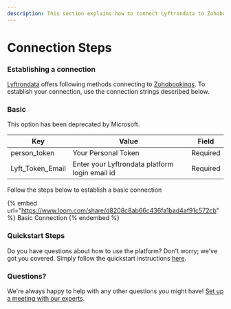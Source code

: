 ```yaml
---
description: This section explains how to connect Lyftrondata to Zohobookings.
---
```


# Connection Steps

### Establishing a connection

[Lyftrondata](https://www.lyftrondata.com) offers following methods connecting to [Zohobookings](https://www.lyftrondata.com/integration/commerce-analytics/zoho-bookings/). To establish your connection, use the connection strings described below.

### Basic

This option has been deprecated by Microsoft.

| Key                | Value                                          | Field    |
| ------------------ | ---------------------------------------------- | -------- |
| person\_token      | Your Personal Token                            | Required |
| Lyft\_Token\_Email | Enter your Lyftrondata platform login email id | Required |

Follow the steps below to establish a basic connection

{% embed url="https://www.loom.com/share/d8208c8ab66c436fa1bad4af91c572cb" %}
Basic Connection
{% endembed %}

### Quickstart Steps

Do you have questions about how to use the platform? Don't worry; we've got you covered. Simply follow the quickstart instructions [here](README.md).

### Questions? <a href="#questions" id="questions"></a>

We're always happy to help with any other questions you might have! [Set up a meeting with our experts](https://www.lyftrondata.com/book-a-meeting/).
